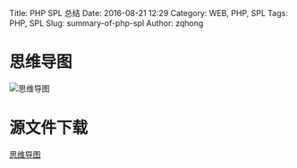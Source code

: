 Title: PHP SPL 总结
Date: 2016-08-21 12:29
Category: WEB, PHP, SPL
Tags: PHP, SPL
Slug: summary-of-php-spl
Author: zqhong

# 思维导图
![思维导图](http://ww1.sinaimg.cn/large/ce744de6gw1f719g2b1lrj20tm2r3aii.jpg)

# 源文件下载
[思维导图](https://raw.githubusercontent.com/zqhong/pelican-blog/master/files/PHP%20SPL%20%E6%80%BB%E7%BB%93.mmap)